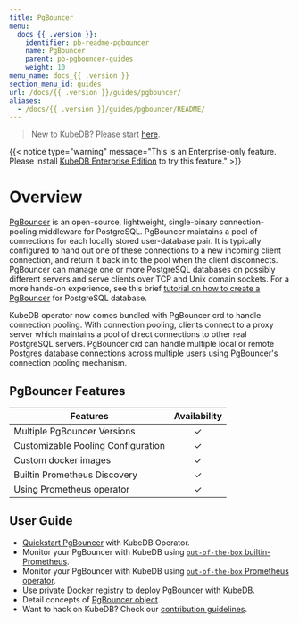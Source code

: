 ```yaml
---
title: PgBouncer
menu:
  docs_{{ .version }}:
    identifier: pb-readme-pgbouncer
    name: PgBouncer
    parent: pb-pgbouncer-guides
    weight: 10
menu_name: docs_{{ .version }}
section_menu_id: guides
url: /docs/{{ .version }}/guides/pgbouncer/
aliases:
  - /docs/{{ .version }}/guides/pgbouncer/README/
---
```


> New to KubeDB? Please start [here](/docs/README.md).

{{< notice type="warning" message="This is an Enterprise-only feature. Please install [KubeDB Enterprise Edition](/docs/setup/install/enterprise.md) to try this feature." >}}

# Overview

[PgBouncer](https://pgbouncer.github.io/) is an open-source, lightweight, single-binary connection-pooling middleware for PostgreSQL. PgBouncer maintains a pool of connections for each locally stored user-database pair. It is typically configured to hand out one of these connections to a new incoming client connection, and return it back in to the pool when the client disconnects. PgBouncer can manage one or more PostgreSQL databases on possibly different servers and serve clients over TCP and Unix domain sockets. For a more hands-on experience, see this brief [tutorial on how to create a PgBouncer](https://pgdash.io/blog/pgbouncer-connection-pool.html) for PostgreSQL database.

KubeDB operator now comes bundled with PgBouncer crd to handle connection pooling. With connection pooling, clients connect to a proxy server which maintains a pool of direct connections to other real PostgreSQL servers. PgBouncer crd can handle multiple local or remote Postgres database connections across multiple users using PgBouncer's connection pooling mechanism.

## PgBouncer Features

| Features                           | Availability |
| ---------------------------------- | :----------: |
| Multiple PgBouncer Versions        |   &#10003;   |
| Customizable Pooling Configuration |   &#10003;   |
| Custom docker images               |   &#10003;   |
| Builtin Prometheus Discovery       |   &#10003;   |
| Using Prometheus operator          |   &#10003;   |

## User Guide

- [Quickstart PgBouncer](/docs/guides/pgbouncer/quickstart/quickstart.md) with KubeDB Operator.
- Monitor your PgBouncer with KubeDB using [`out-of-the-box` builtin-Prometheus](/docs/guides/pgbouncer/monitoring/using-builtin-prometheus.md).
- Monitor your PgBouncer with KubeDB using [`out-of-the-box` Prometheus operator](/docs/guides/pgbouncer/monitoring/using-prometheus-operator.md).
- Use [private Docker registry](/docs/guides/pgbouncer/private-registry/using-private-registry.md) to deploy PgBouncer with KubeDB.
- Detail concepts of [PgBouncer object](/docs/guides/pgbouncer/concepts/pgbouncer.md).
- Want to hack on KubeDB? Check our [contribution guidelines](/docs/CONTRIBUTING.md).
